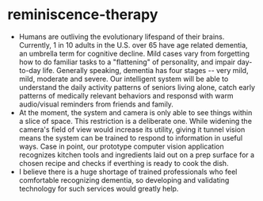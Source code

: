 # reminiscence-therapy

* Humans are outliving the evolutionary lifespand of their brains.  Currently, 1 in 10 adults in the U.S. over 65 have age related dementia, an umbrella term for cognitive decline. Mild cases vary from forgetting how to do familiar tasks to a "flattening" of personality, and impair day-to-day life. Generally speaking, dementia has four stages -- very mild, mild, moderate and severe.  Our intelligent system will be able to understand the daily activity patterns of seniors living alone, catch early patterns of medically relevant behaviors and responsd with warm audio/visual reminders from friends and family. 
* At the moment, the system and camera is only able to see things within a slice of space. This restriction is a deliberate one. While widening the camera's field of view would increase its utility, giving it tunnel vision means the system can be trained to respond to information in useful ways. Case in point, our prototype computer vision application recognizes kitchen tools and ingredients laid out on a prep surface for a chosen recipe and checks if everthing is ready to cook the dish.
* I believe there is a huge shortage of trained professionals who feel comfortable recognizing dementia, so developing and validating technology for such services would greatly help.
